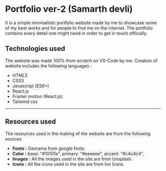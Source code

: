 # Portfolio ver-2 (Samarth devli)

It is a simple minimalistic portfolio website made by me to showcase some of my best works and for people to find me on the internet. The portfolio contains every detail one might need in order to get in touch officially.

## Technologies used

The website was made 100% from scratch on VS-Code by me. Creation of website includes the following languages :

- HTML5
- CSS3
- Javascript (ES6+)
- React.js
- Framer motion (React.js)
- Tailwind css

---

## Resources used

The resources used in the making of the website are from the following sources

- **Fonts :** Georama from google fonts.
- **Color :** base: "#10101a", primary: "#eeeeee", accent: "#c4c4c4",
- **Images :** All the images used in the site are from Unsplash.
- **Icons :** All the icons used in the site are from Ion Icons.
